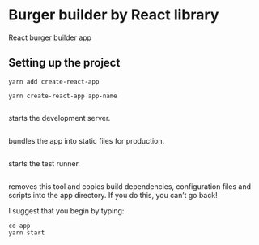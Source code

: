 # Burger builder by React library
React burger builder app

## Setting up the project

```yarn add create-react-app```

```yarn create-react-app app-name```

```yarn start
```
starts the development server.

```yarn build
```
bundles the app into static files for production.

```yarn test
```
starts the test runner.

```yarn eject
```
removes this tool and copies build dependencies, configuration files
and scripts into the app directory. If you do this, you can’t go back!


I suggest that you begin by typing:
```
cd app
yarn start
```
